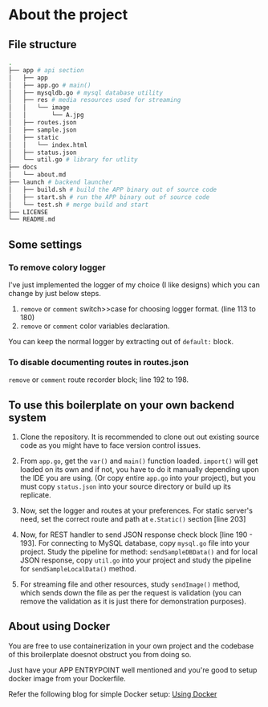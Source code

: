 # About the project

## File structure

```bash
.
├── app # api section
│   ├── app
│   ├── app.go # main()
│   ├── mysqldb.go # mysql database utility
│   ├── res # media resources used for streaming
│   │   └── image
│   │       └── A.jpg
│   ├── routes.json
│   ├── sample.json
│   ├── static
│   │   └── index.html
│   ├── status.json
│   └── util.go # library for utlity
├── docs
│   └── about.md
├── launch # backend launcher
│   ├── build.sh # build the APP binary out of source code
│   ├── start.sh # run the APP binary out of source code
│   └── test.sh # merge build and start
├── LICENSE
└── README.md
```

## Some settings

### To remove colory logger

I've just implemented the logger of my choice (I like designs) which you can change by just below steps.

1. `remove` or `comment` switch>>case for choosing logger format. (line 113 to 180)
2. `remove` or `comment` color variables declaration.

You can keep the normal logger by extracting out of `default:` block.

### To disable documenting routes in routes.json

`remove` or `comment` route recorder block; line 192 to 198.

## To use this boilerplate on your own backend system

1. Clone the repository. It is recommended to clone out out existing source code as you might have to face version control issues.

2. From `app.go`, get the `var()` and `main()` function loaded. `import()` will get loaded on its own and if not, you have to do it manually depending upon the IDE you are using. (Or copy entire `app.go` into your project), but you must copy `status.json` into your source directory or build up its replicate.

3. Now, set the logger and routes at your preferences. For static server's need, set the correct route and path at `e.Static()` section [line 203]

4. Now, for REST handler to send JSON response check block [line 190 - 193]. For connecting to MySQL database, copy `mysql.go` file into your project. Study the pipeline for method: `sendSampleDBData()` and for local JSON response, copy `util.go` into your project and study the pipeline for `sendSampleLocalData()` method.

5. For streaming file and other resources, study `sendImage()` method, which sends down the file as per the request is validation (you can remove the validation as it is just there for demonstration purposes).

## About using Docker

You are free to use containerization in your own project and the codebase of this broilerplate doesnot obstruct you from doing so.

Just have your APP ENTRYPOINT well mentioned and you're good to setup docker image from your Dockerfile.

Refer the following blog for simple Docker setup: [Using Docker](https://medium.com/@yuiltripathee/using-docker-for-the-first-time-fd804ae6c209)
